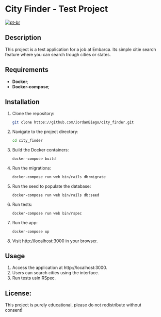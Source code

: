 # City Finder - Test Project

[![pt-br](https://img.shields.io/badge/lang-pt--br-green.svg)](https://github.com/JordanBiego/city_finder/blob/develop/README.pt-br.md)

## Description

This project is a test application for a job at Embarca. Its simple citie search feature where you can search trough cities or states.

## Requirements

- **Docker**;
- **Docker-compose**;


## Installation

1. Clone the repository:
   ```bash
   git clone https://github.com/JordanBiego/city_finder.git
   ```
2. Navigate to the project directory:
    ```bash
    cd city_finder
    ```
3. Build the Docker containers:
    ```bash
    docker-compose build
    ```
4. Run the migrations:
    ```bash
    docker-compose run web bin/rails db:migrate
    ```
5. Run the seed to populate the database:
    ```bash
    docker-compose run web bin/rails db:seed
    ```
6. Run tests:
    ```bash
    docker-compose run web bin/rspec
    ```  
7. Run the app:
    ```bash
    docker-compose up
    ```
8. Visit http://localhost:3000 in your browser.

## Usage

1. Access the application at http://localhost:3000.
2. Users can search cities using the interface.
3. Run tests usin RSpec.

## License:

This project is purely educational, please do not redistribute without consent!

